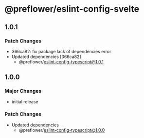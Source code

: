 # @preflower/eslint-config-svelte

## 1.0.1

### Patch Changes

- 366ca82: fix package lack of dependencies error
- Updated dependencies [366ca82]
  - @preflower/eslint-config-typescript@1.0.1

## 1.0.0

### Major Changes

- initial release

### Patch Changes

- Updated dependencies
  - @preflower/eslint-config-typescript@1.0.0
